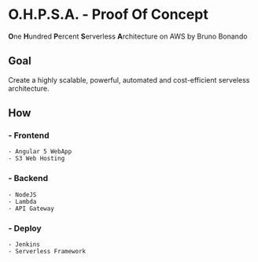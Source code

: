 # O.H.P.S.A. - Proof Of Concept
**O**ne **H**undred **P**ercent **S**erverless **A**rchitecture on AWS by Bruno Bonando

## Goal
Create a highly scalable, powerful, automated and cost-efficient serveless architecture.

## How
### - Frontend
    - Angular 5 WebApp
    - S3 Web Hosting
### - Backend
    - NodeJS
    - Lambda
    - API Gateway
### - Deploy
    - Jenkins
    - Serverless Framework